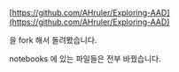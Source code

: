 [https://github.com/AHruler/Exploring-AAD](https://github.com/AHruler/Exploring-AAD)

을 fork 해서 돌려봤습니다.<br>

notebooks 에 있는 파일들은 전부 바꿨습니다.